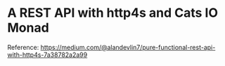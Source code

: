 # A REST API with http4s and Cats IO Monad

Reference: https://medium.com/@alandevlin7/pure-functional-rest-api-with-http4s-7a38782a2a99
